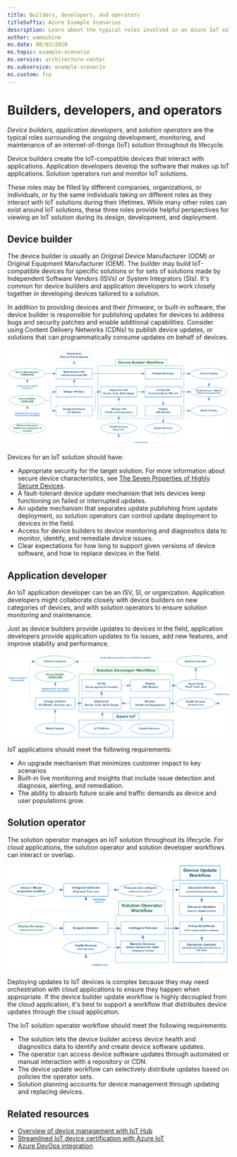 ```yaml
---
title: Builders, developers, and operators
titleSuffix: Azure Example Scenarios
description: Learn about the typical roles involved in an Azure IoT solution and how they interact.
author: wamachine
ms.date: 08/03/2020
ms.topic: example-scenario
ms.service: architecture-center
ms.subservice: example-scenario
ms.custom: fcp
---
```


# Builders, developers, and operators

*Device builders*, *application developers*, and *solution operators* are the typical roles surrounding the ongoing development, monitoring, and maintenance of an internet-of-things (IoT) solution throughout its lifecycle.

Device builders create the IoT-compatible devices that interact with applications. Application developers develop the software that makes up IoT applications. Solution operators run and monitor IoT solutions.

These roles may be filled by different companies, organizations, or individuals, or by the same individuals taking on different roles as they interact with IoT solutions during their lifetimes. While many other roles can exist around IoT solutions, these three roles provide helpful perspectives for viewing an IoT solution during its design, development, and deployment.

## Device builder

The device builder is usually an Original Device Manufacturer (ODM) or Original Equipment Manufacturer (OEM). The builder may build IoT-compatible devices for specific solutions or for sets of solutions made by Independent Software Vendors (ISVs) or System Integrators (SIs). It's common for device builders and application developers to work closely together in developing devices tailored to a solution.

In addition to providing devices and their *firmware*, or built-in software, the device builder is responsible for publishing updates for devices to address bugs and security patches and enable additional capabilities. Consider using Content Delivery Networks (CDNs) to publish device updates, or solutions that can programmatically consume updates on behalf of devices.

![A diagram showing activities of a device builder, and relationships with other roles in developing an IoT solution.](media/device-builder.png)

Devices for an IoT solution should have:

- Appropriate security for the target solution. For more information about secure device characteristics, see [The Seven Properties of Highly Secure Devices](https://www.microsoft.com/research/publication/seven-properties-highly-secure-devices/).
- A fault-tolerant device update mechanism that lets devices keep functioning on failed or interrupted updates.
- An update mechanism that separates update publishing from update deployment, so solution operators can control update deployment to devices in the field.
- Access for device builders to device monitoring and diagnostics data to monitor, identify, and remediate device issues.
- Clear expectations for how long to support given versions of device software, and how to replace devices in the field.

## Application developer

An IoT application developer can be an ISV, SI, or organization. Application developers might collaborate closely with device builders on new categories of devices, and with solution operators to ensure solution monitoring and maintenance.

Just as device builders provide updates to devices in the field, application developers provide application updates to fix issues, add new features, and improve stability and performance.

![A diagram showing activities of a solution developer, and relationships with other roles in developing an IoT solution.](media/solution-developer.png)

IoT applications should meet the following requirements:
- An upgrade mechanism that minimizes customer impact to key scenarios
- Built-in live monitoring and insights that include issue detection and diagnosis, alerting, and remediation.
- The ability to absorb future scale and traffic demands as device and user populations grow.

## Solution operator

The solution operator manages an IoT solution throughout its lifecycle. For cloud applications, the solution operator and solution developer workflows can interact or overlap.

![A diagram showing activities of a solution operator, and relationships with other roles in developing an IoT solution.](media/solution-operator.png)

Deploying updates to IoT devices is complex because they may need orchestration with cloud applications to ensure they happen when appropriate. If the device builder update workflow is highly decoupled from the cloud application, it's best to support a workflow that distributes device updates through the cloud application.

The IoT solution operator workflow should meet the following requirements:

- The solution lets the device builder access device health and diagnostics data to identify and create device software updates.
- The operator can access device software updates through automated or manual interaction with a repository or CDN.
- The device update workflow can selectively distribute updates based on policies the operator sets.
- Solution planning accounts for device management through updating and replacing devices.

## Related resources

- [Overview of device management with IoT Hub](https://docs.microsoft.com/azure/iot-hub/iot-hub-device-management-overview)
- [Streamlined IoT device certification with Azure IoT](https://azure.microsoft.com/blog/streamlined-iot-device-certification-with-azure-iot-certification-service/)
- [Azure DevOps integration](https://azure.microsoft.com/product-categories/devops/)
